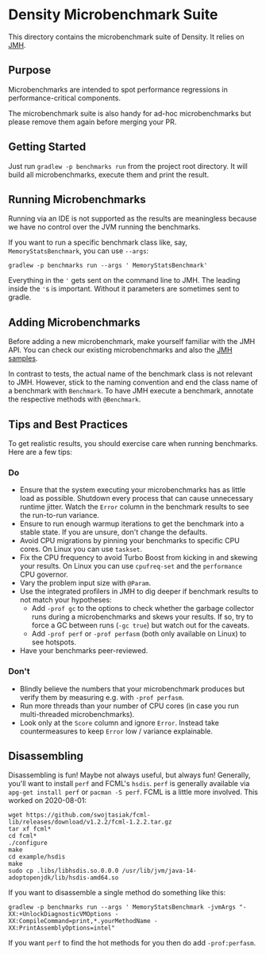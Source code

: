 # Density Microbenchmark Suite

This directory contains the microbenchmark suite of Density. It relies on [JMH](http://openjdk.java.net/projects/code-tools/jmh/).

## Purpose

Microbenchmarks are intended to spot performance regressions in performance-critical components.

The microbenchmark suite is also handy for ad-hoc microbenchmarks but please remove them again before merging your PR.

## Getting Started

Just run `gradlew -p benchmarks run` from the project root
directory. It will build all microbenchmarks, execute them and print
the result.

## Running Microbenchmarks

Running via an IDE is not supported as the results are meaningless
because we have no control over the JVM running the benchmarks.

If you want to run a specific benchmark class like, say,
`MemoryStatsBenchmark`, you can use `--args`:

```
gradlew -p benchmarks run --args ' MemoryStatsBenchmark'
```

Everything in the `'` gets sent on the command line to JMH. The leading ` `
inside the `'`s is important. Without it parameters are sometimes sent to
gradle.

## Adding Microbenchmarks

Before adding a new microbenchmark, make yourself familiar with the JMH API. You can check our existing microbenchmarks and also the
[JMH samples](http://hg.openjdk.java.net/code-tools/jmh/file/tip/jmh-samples/src/main/java/org/openjdk/jmh/samples/).

In contrast to tests, the actual name of the benchmark class is not relevant to JMH. However, stick to the naming convention and
end the class name of a benchmark with `Benchmark`. To have JMH execute a benchmark, annotate the respective methods with `@Benchmark`.

## Tips and Best Practices

To get realistic results, you should exercise care when running benchmarks. Here are a few tips:

### Do

* Ensure that the system executing your microbenchmarks has as little load as possible. Shutdown every process that can cause unnecessary
  runtime jitter. Watch the `Error` column in the benchmark results to see the run-to-run variance.
* Ensure to run enough warmup iterations to get the benchmark into a stable state. If you are unsure, don't change the defaults.
* Avoid CPU migrations by pinning your benchmarks to specific CPU cores. On Linux you can use `taskset`.
* Fix the CPU frequency to avoid Turbo Boost from kicking in and skewing your results. On Linux you can use `cpufreq-set` and the
  `performance` CPU governor.
* Vary the problem input size with `@Param`.
* Use the integrated profilers in JMH to dig deeper if benchmark results to not match your hypotheses:
    * Add `-prof gc` to the options to check whether the garbage collector runs during a microbenchmarks and skews
   your results. If so, try to force a GC between runs (`-gc true`) but watch out for the caveats.
    * Add `-prof perf` or `-prof perfasm` (both only available on Linux) to see hotspots.
* Have your benchmarks peer-reviewed.

### Don't

* Blindly believe the numbers that your microbenchmark produces but verify them by measuring e.g. with `-prof perfasm`.
* Run more threads than your number of CPU cores (in case you run multi-threaded microbenchmarks).
* Look only at the `Score` column and ignore `Error`. Instead take countermeasures to keep `Error` low / variance explainable.

## Disassembling

Disassembling is fun! Maybe not always useful, but always fun! Generally, you'll want to install `perf` and FCML's `hsdis`.
`perf` is generally available via `apg-get install perf` or `pacman -S perf`. FCML is a little more involved. This worked
on 2020-08-01:

```
wget https://github.com/swojtasiak/fcml-lib/releases/download/v1.2.2/fcml-1.2.2.tar.gz
tar xf fcml*
cd fcml*
./configure
make
cd example/hsdis
make
sudo cp .libs/libhsdis.so.0.0.0 /usr/lib/jvm/java-14-adoptopenjdk/lib/hsdis-amd64.so
```

If you want to disassemble a single method do something like this:

```
gradlew -p benchmarks run --args ' MemoryStatsBenchmark -jvmArgs "-XX:+UnlockDiagnosticVMOptions -XX:CompileCommand=print,*.yourMethodName -XX:PrintAssemblyOptions=intel"
```

If you want `perf` to find the hot methods for you then do add `-prof:perfasm`.
